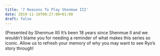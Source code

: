 ```yaml
---
title: '7 Reasons To Play Shenmue III'
date: 2019-11-16T00:27:00+01:00
draft: false
---
```


(Presented by Shenmue III) It’s been 18 years since Shenmue II and we wouldn’t blame you for needing a reminder of what makes this series so iconic. Allow us to refresh your memory of why you may want to see Ryo’s story through!